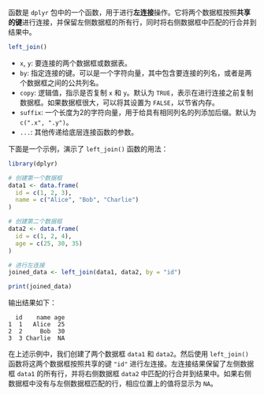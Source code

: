 函数是 `dplyr` 包中的一个函数，用于进行**左连接**操作。它将两个数据框按照**共享的键**进行连接，并保留左侧数据框的所有行，同时将右侧数据框中匹配的行合并到结果中。
```R
left_join()
```
- `x`, `y`: 要连接的两个数据框或数据表。
- `by`: 指定连接的键。可以是一个字符向量，其中包含要连接的列名，或者是两个数据框之间的公共列名。
- `copy`: 逻辑值，指示是否复制 `x` 和 `y`。默认为 `TRUE`，表示在进行连接之前复制数据框。如果数据框很大，可以将其设置为 `FALSE`，以节省内存。
- `suffix`: 一个长度为2的字符向量，用于给具有相同列名的列添加后缀。默认为 `c(".x", ".y")`。
- `...`: 其他传递给底层连接函数的参数。

下面是一个示例，演示了 `left_join()` 函数的用法：

```R
library(dplyr)

# 创建第一个数据框
data1 <- data.frame(
  id = c(1, 2, 3),
  name = c("Alice", "Bob", "Charlie")
)

# 创建第二个数据框
data2 <- data.frame(
  id = c(1, 2, 4),
  age = c(25, 30, 35)
)

# 进行左连接
joined_data <- left_join(data1, data2, by = "id")

print(joined_data)
```

输出结果如下：

```
  id    name age
1  1   Alice  25
2  2     Bob  30
3  3 Charlie  NA
```

在上述示例中，我们创建了两个数据框 `data1` 和 `data2`。然后使用 `left_join()` 函数将这两个数据框按照共享的键 `"id"` 进行左连接。左连接结果保留了左侧数据框 `data1` 的所有行，并将右侧数据框 `data2` 中匹配的行合并到结果中。如果右侧数据框中没有与左侧数据框匹配的行，相应位置上的值将显示为 `NA`。